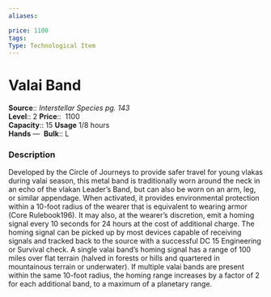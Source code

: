 ```yaml
---
aliases: 

price: 1100
tags: 
Type: Technological Item
---
```


# Valai Band

**Source**:: _Interstellar Species pg. 143_  
**Level**:: 2
**Price**::  1100  
**Capacity**:: 15 **Usage** 1/8 hours  
**Hands** — 
**Bulk**:: L

### Description

Developed by the Circle of Journeys to provide safer travel for young vlakas during valai season, this metal band is traditionally worn around the neck in an echo of the vlakan Leader’s Band, but can also be worn on an arm, leg, or similar appendage. When activated, it provides environmental protection within a 10-foot radius of the wearer that is equivalent to wearing armor (Core Rulebook196). It may also, at the wearer’s discretion, emit a homing signal every 10 seconds for 24 hours at the cost of additional charge. The homing signal can be picked up by most devices capable of receiving signals and tracked back to the source with a successful DC 15 Engineering or Survival check. A single valai band’s homing signal has a range of 100 miles over flat terrain (halved in forests or hills and quartered in mountainous terrain or underwater). If multiple valai bands are present within the same 10-foot radius, the homing range increases by a factor of 2 for each additional band, to a maximum of a planetary range.
